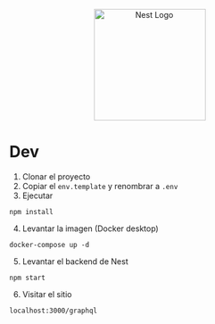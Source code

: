 <p align="center">
  <a href="http://nestjs.com/" target="blank"><img src="https://nestjs.com/img/logo-small.svg" width="200" alt="Nest Logo" /></a>
</p>

# Dev

1. Clonar el proyecto
2. Copiar el ```env.template``` y renombrar a ```.env```
3. Ejecutar
```
npm install
```
4. Levantar la imagen (Docker desktop)
```
docker-compose up -d
```

5. Levantar el backend de Nest
```
npm start
```

6. Visitar el sitio
```
localhost:3000/graphql
```
